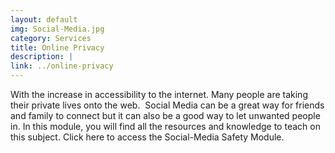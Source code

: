 ```yaml
---
layout: default
img: Social-Media.jpg
category: Services
title: Online Privacy
description: |
link: ../online-privacy
---
```

With the increase in accessibility to the internet. Many people are taking their private lives onto the web.  Social Media can be a great way for friends and family to connect but it can also be a good way to let unwanted people in. In this module, you will find all the resources and knowledge to teach on this subject. Click here to access the Social-Media Safety Module. 
